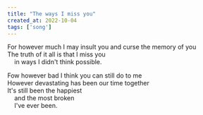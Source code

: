 ```yaml
---
title: "The ways I miss you"
created_at: 2022-10-04
tags: ['song']
---
```


For however much I may insult you and curse the memory of you<br />
The truth of it all is that I miss you<br />
&nbsp;&nbsp;&nbsp;&nbsp;in ways I didn't think possible.

Fow however bad I think you can still do to me<br />
However devastating has been our time together<br />
It's still been the happiest<br />
&nbsp;&nbsp;&nbsp;&nbsp;and the most broken<br />
&nbsp;&nbsp;&nbsp;&nbsp;I've ever been.
